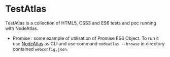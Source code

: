 # TestAtlas #

TestAtlas is a collection of HTML5, CSS3 and ES6 tests and poc running with NodeAtlas.

- Promise : some example of utilisation of Promise ES6 Object.
   To run it use [NodeAtlas](https://github.com/Haeresis/NodeAtlas) as CLI and use command `nodeatlas --browse` in directory contained `webconfig.json`.